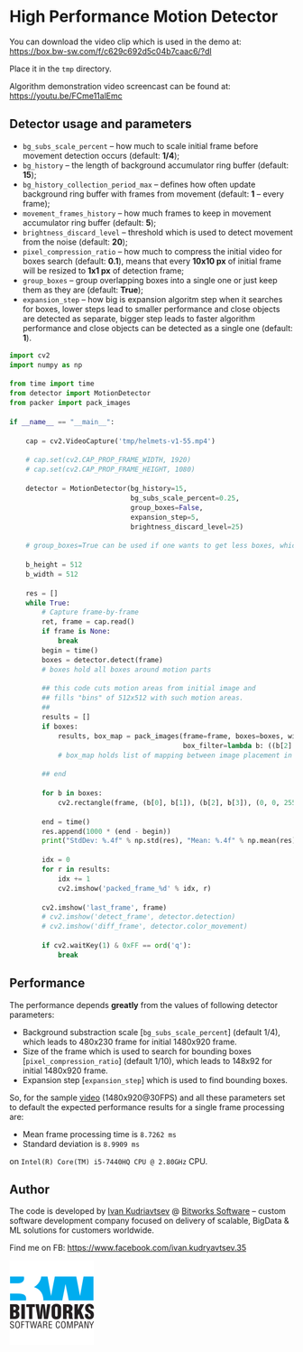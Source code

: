 # High Performance Motion Detector

You can download the video clip which is used in the demo at: https://box.bw-sw.com/f/c629c692d5c04b7caac6/?dl

Place it in the `tmp` directory.

Algorithm demonstration video screencast can be found at: https://youtu.be/FCme11alEmc

## Detector usage and parameters

* `bg_subs_scale_percent` &ndash; how much to scale initial frame before movement detection occurs (default: **1/4**);
* `bg_history` &ndash; the length of background accumulator ring buffer (default: **15**);
* `bg_history_collection_period_max` &ndash; defines how often update background ring buffer with frames from movement (default: **1** &ndash; every frame);
* `movement_frames_history` &ndash; how much frames to keep in movement accumulator ring buffer (default: **5**);
* `brightness_discard_level` &ndash; threshold which is used to detect movement from the noise (default: **20**);
* `pixel_compression_ratio` &ndash; how much to compress the initial video for boxes search (default: **0.1**), means that every **10x10 px** of initial frame will be resized to **1x1 px** of detection frame;
* `group_boxes` &ndash; group overlapping boxes into a single one or just keep them as they are (default: **True**);
* `expansion_step` &ndash; how big is expansion algoritm step when it searches for boxes, lower steps lead to smaller performance and close objects are detected as separate, bigger step leads to faster algorithm performance and close objects can be detected as a single one (default: **1**).

```python
import cv2
import numpy as np

from time import time
from detector import MotionDetector
from packer import pack_images

if __name__ == "__main__":

    cap = cv2.VideoCapture('tmp/helmets-v1-55.mp4')

    # cap.set(cv2.CAP_PROP_FRAME_WIDTH, 1920)
    # cap.set(cv2.CAP_PROP_FRAME_HEIGHT, 1080)

    detector = MotionDetector(bg_history=15, 
                              bg_subs_scale_percent=0.25, 
                              group_boxes=False, 
                              expansion_step=5, 
                              brightness_discard_level=25)
    
    # group_boxes=True can be used if one wants to get less boxes, which include all overlapping boxes

    b_height = 512
    b_width = 512

    res = []
    while True:
        # Capture frame-by-frame
        ret, frame = cap.read()
        if frame is None:
            break
        begin = time()
        boxes = detector.detect(frame)
        # boxes hold all boxes around motion parts

        ## this code cuts motion areas from initial image and
        ## fills "bins" of 512x512 with such motion areas.
        ##
        results = []
        if boxes:
            results, box_map = pack_images(frame=frame, boxes=boxes, width=b_width, height=b_height,
                                           box_filter=lambda b: ((b[2] - b[0]) * (b[3] - b[1])) > 1000)
            # box_map holds list of mapping between image placement in packed bins and original boxes

        ## end

        for b in boxes:
            cv2.rectangle(frame, (b[0], b[1]), (b[2], b[3]), (0, 0, 255), 1)

        end = time()
        res.append(1000 * (end - begin))
        print("StdDev: %.4f" % np.std(res), "Mean: %.4f" % np.mean(res), "Boxes found: ", len(boxes))

        idx = 0
        for r in results:
            idx += 1
            cv2.imshow('packed_frame_%d' % idx, r)

        cv2.imshow('last_frame', frame)
        # cv2.imshow('detect_frame', detector.detection)
        # cv2.imshow('diff_frame', detector.color_movement)

        if cv2.waitKey(1) & 0xFF == ord('q'):
            break

```

## Performance

The performance depends **greatly** from the values of following detector parameters:

* Background substraction scale [`bg_subs_scale_percent`] (default 1/4), which leads to 480x230 frame for initial 1480x920 frame.
* Size of the frame which is used to search for bounding boxes [`pixel_compression_ratio`] (default 1/10), which leads to 148x92 for initial 1480x920 frame.
* Expansion step [`expansion_step`] which is used to find bounding boxes.

So, for the sample [video](https://box.bw-sw.com/f/c629c692d5c04b7caac6/?dl) (1480x920@30FPS) and all these parameters set to default the expected performance results for a single frame processing are:

* Mean frame processing time is `8.7262 ms`
* Standard deviation is `8.9909 ms`

on `Intel(R) Core(TM) i5-7440HQ CPU @ 2.80GHz` CPU.

## Author

The code is developed by [Ivan Kudriavtsev](https://www.facebook.com/ivan.kudryavtsev.35) @ [Bitworks Software](https://bitworks.software/) &ndash; custom software development company focused on delivery of scalable, BigData & ML solutions for customers worldwide.

Find me on FB: https://www.facebook.com/ivan.kudryavtsev.35

![Bitworks Software](https://github.com/bwsw/cloudstack-ui/blob/master/screens/15047882.png)
